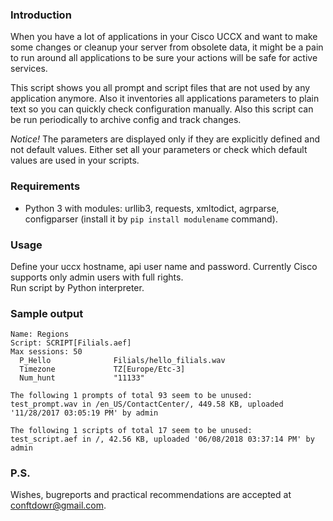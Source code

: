 ### Introduction
When you have a lot of applications in your Cisco UCCX and want to make some changes or cleanup your server from obsolete data, it might be a pain to run around all applications to be sure your actions will be safe for active services.  

This script shows you all prompt and script files that are not used by any application anymore. Also it inventories all applications parameters to plain text so you can quickly check configuration manually. Also this script can be run periodically to archive config and track changes.

_Notice!_ The parameters are displayed only if they are explicitly defined and not default values. Either set all your parameters or check which default values are used in your scripts.

### Requirements
- Python 3 with modules: urllib3, requests, xmltodict, agrparse, configparser (install it by `pip install modulename` command).

### Usage
Define your uccx hostname, api user name and password. Currently Cisco supports only admin users with full rights.  
Run script by Python interpreter.

### Sample output
```
Name: Regions
Script: SCRIPT[Filials.aef]
Max sessions: 50
  P_Hello              Filials/hello_filials.wav
  Timezone             TZ[Europe/Etc-3]
  Num_hunt             "11133"

The following 1 prompts of total 93 seem to be unused:
test_prompt.wav in /en_US/ContactCenter/, 449.58 KB, uploaded '11/28/2017 03:05:19 PM' by admin

The following 1 scripts of total 17 seem to be unused:
test_script.aef in /, 42.56 KB, uploaded '06/08/2018 03:37:14 PM' by admin
```

### P.S.
Wishes, bugreports and practical recommendations are accepted at conftdowr@gmail.com.